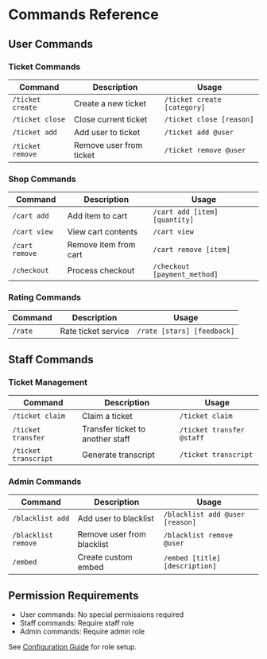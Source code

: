 # Commands Reference

## User Commands

### Ticket Commands
| Command | Description | Usage |
|---------|-------------|--------|
| `/ticket create` | Create a new ticket | `/ticket create [category]` |
| `/ticket close` | Close current ticket | `/ticket close [reason]` |
| `/ticket add` | Add user to ticket | `/ticket add @user` |
| `/ticket remove` | Remove user from ticket | `/ticket remove @user` |

### Shop Commands
| Command | Description | Usage |
|---------|-------------|--------|
| `/cart add` | Add item to cart | `/cart add [item] [quantity]` |
| `/cart view` | View cart contents | `/cart view` |
| `/cart remove` | Remove item from cart | `/cart remove [item]` |
| `/checkout` | Process checkout | `/checkout [payment_method]` |

### Rating Commands
| Command | Description | Usage |
|---------|-------------|--------|
| `/rate` | Rate ticket service | `/rate [stars] [feedback]` |

## Staff Commands

### Ticket Management
| Command | Description | Usage |
|---------|-------------|--------|
| `/ticket claim` | Claim a ticket | `/ticket claim` |
| `/ticket transfer` | Transfer ticket to another staff | `/ticket transfer @staff` |
| `/ticket transcript` | Generate transcript | `/ticket transcript` |

### Admin Commands
| Command | Description | Usage |
|---------|-------------|--------|
| `/blacklist add` | Add user to blacklist | `/blacklist add @user [reason]` |
| `/blacklist remove` | Remove user from blacklist | `/blacklist remove @user` |
| `/embed` | Create custom embed | `/embed [title] [description]` |

## Permission Requirements

- User commands: No special permissions required
- Staff commands: Require staff role
- Admin commands: Require admin role

See [Configuration Guide](Configuration) for role setup.
